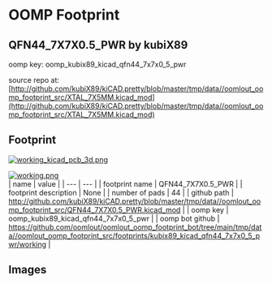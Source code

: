 # OOMP Footprint  
## QFN44_7X7X0.5_PWR  by kubiX89  
  
oomp key: oomp_kubix89_kicad_qfn44_7x7x0_5_pwr  
  
source repo at: [http://github.com/kubiX89/kiCAD.pretty/blob/master/tmp/data//oomlout_oomp_footprint_src/XTAL_7X5MM.kicad_mod](http://github.com/kubiX89/kiCAD.pretty/blob/master/tmp/data//oomlout_oomp_footprint_src/XTAL_7X5MM.kicad_mod)  
## Footprint  
  
[![working_kicad_pcb_3d.png](working_kicad_pcb_3d_600.png)](working_kicad_pcb_3d.png)  
  
[![working.png](working_600.png)](working.png)  
| name | value | 
| --- | --- | 
| footprint name | QFN44_7X7X0.5_PWR | 
| footprint description | None | 
| number of pads | 44 | 
| github path | http://github.com/kubiX89/kiCAD.pretty/blob/master/tmp/data//oomlout_oomp_footprint_src/QFN44_7X7X0.5_PWR.kicad_mod | 
| oomp key | oomp_kubix89_kicad_qfn44_7x7x0_5_pwr | 
| oomp bot github | https://github.com/oomlout/oomlout_oomp_footprint_bot/tree/main/tmp/data//oomlout_oomp_footprint_src/footprints/kubix89_kicad_qfn44_7x7x0_5_pwr/working | 
## Images  
